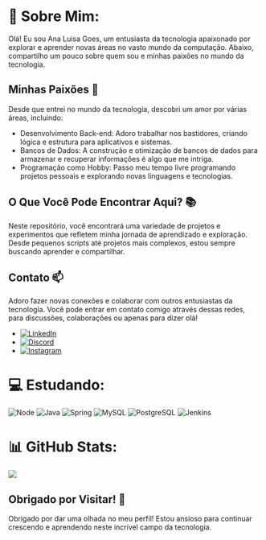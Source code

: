 
# 💫 Sobre Mim:
Olá! Eu sou Ana Luisa Goes, um entusiasta da tecnologia apaixonado por explorar e aprender novas áreas no vasto mundo da computação. Abaixo, compartilho um pouco sobre quem sou e minhas paixões no mundo da tecnologia.

## Minhas Paixões 🚀
Desde que entrei no mundo da tecnologia, descobri um amor por várias áreas, incluindo:

- Desenvolvimento Back-end: Adoro trabalhar nos bastidores, criando lógica e estrutura para aplicativos e sistemas.
- Bancos de Dados: A construção e otimização de bancos de dados para armazenar e recuperar informações é algo que me intriga.
- Programação como Hobby: Passo meu tempo livre programando projetos pessoais e explorando novas linguagens e tecnologias.

## O Que Você Pode Encontrar Aqui? 📚
Neste repositório, você encontrará uma variedade de projetos e experimentos que refletem minha jornada de aprendizado e exploração. Desde pequenos scripts até projetos mais complexos, estou sempre buscando aprender e compartilhar.


## Contato 📫
Adoro fazer novas conexões e colaborar com outros entusiastas da tecnologia. Você pode entrar em contato comigo através dessas redes, para discussões, colaborações ou apenas para dizer olá!
- [![LinkedIn](https://img.shields.io/badge/LinkedIn-%230077B5.svg?logo=linkedin&logoColor=white)](https://linkedin.com/in/Ana-luisa-goes-barbosa )
- [![Discord](https://img.shields.io/badge/Discord-%237289DA.svg?logo=discord&logoColor=white)](https://discord.gg/g03s_Ana)
- [![Instagram](https://img.shields.io/badge/Instagram-%23E4405F.svg?logo=Instagram&logoColor=white)](https://instagram.com/ana_g0es)


# 💻 Estudando:
![Node](https://img.shields.io/badge/Node.js-43853D?style=for-the-badge&logo=node.js&logoColor=white)
![Java](https://img.shields.io/badge/Java-ED8B00?style=for-the-badge&logo=java&logoColor=white)
![Spring](https://img.shields.io/badge/Spring-6DB33F?style=for-the-badge&logo=spring&logoColor=white)
![MySQL](https://img.shields.io/badge/MySQL-00000F?style=for-the-badge&logo=mysql&logoColor=white)
![PostgreSQL](https://img.shields.io/badge/PostgreSQL-316192?style=for-the-badge&logo=postgresql&logoColor=white)
![Jenkins](https://img.shields.io/badge/Jenkins-D33833?style=for-the-badge&logo=jenkins&logoColor=white)


# 📊 GitHub Stats:
![](https://github-readme-stats.vercel.app/api/top-langs/?username=Anag0es&theme=calm&hide_border=false&include_all_commits=true&count_private=true&layout=compact)


## Obrigado por Visitar! 🙌
Obrigado por dar uma olhada no meu perfil! Estou ansioso para continuar crescendo e aprendendo neste incrível campo da tecnologia.
